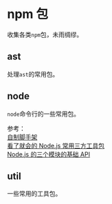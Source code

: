 # npm 包
收集各类`npm`包，未雨绸缪。
## ast
处理`ast`的常用包。

## node
`node`命令行的一些常用包。

参考：  
[自制脚手架](https://blog.csdn.net/weixin_43971794/article/details/103695555)  
[看了就会的 Node.js 常用三方工具包](https://mp.weixin.qq.com/s/2JQxsbh29mf2i9pWqnlJ2w)  
[Node.js 的三个模块的基础 API](https://mp.weixin.qq.com/s/tB6axCDFiC5Cp_7tPGDkpQ)

## util
一些常用的工具包。
